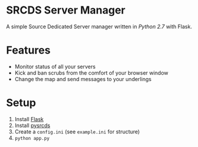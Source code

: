 SRCDS Server Manager
====================

A simple Source Dedicated Server manager written in *Python 2.7* with Flask.

Features
========

- Monitor status of all your servers
- Kick and ban scrubs from the comfort of your browser window
- Change the map and send messages to your underlings

Setup
=====

1. Install [Flask](flask.pocoo.org)
1. Install [pysrcds](https://github.com/pmrowla/pysrcds)
1. Create a `config.ini` (see `example.ini` for structure)
1. `python app.py`

